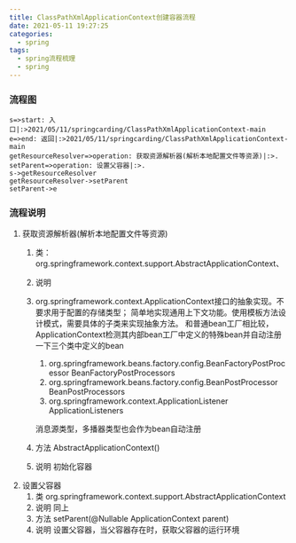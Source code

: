 ```yaml
---
title: ClassPathXmlApplicationContext创建容器流程
date: 2021-05-11 19:27:25
categories:
  - spring
tags:
  - spring流程梳理
  - spring
---
```


### 流程图
```flow
s=>start: 入口|:>2021/05/11/springcarding/ClassPathXmlApplicationContext-main
e=>end: 返回|:>2021/05/11/springcarding/ClassPathXmlApplicationContext-main
getResourceResolver=>operation: 获取资源解析器(解析本地配置文件等资源)|:>.
setParent=>operation: 设置父容器|:>.
s->getResourceResolver
getResourceResolver->setParent
setParent->e
```


### 流程说明 

1. 获取资源解析器(解析本地配置文件等资源)
   1. 类：org.springframework.context.support.AbstractApplicationContext、

   2. 说明

   3. org.springframework.context.ApplicationContext接口的抽象实现。不要求用于配置的存储类型；
      简单地实现通用上下文功能。使用模板方法设计模式，需要具体的子类来实现抽象方法。
      和普通bean工厂相比较，ApplicationContext检测其内部bean工厂中定义的特殊bean并自动注册一下三个类中定义的bean

      1. org.springframework.beans.factory.config.BeanFactoryPostProcessor BeanFactoryPostProcessors
      2. org.springframework.beans.factory.config.BeanPostProcessor BeanPostProcessors
      3. org.springframework.context.ApplicationListener ApplicationListeners

      消息源类型，多播器类型也会作为bean自动注册

   3. 方法
      AbstractApplicationContext()
   4. 说明
      初始化容器
2. 设置父容器
   1. 类
      org.springframework.context.support.AbstractApplicationContext
   2. 说明
      同上
   3. 方法
      setParent(@Nullable ApplicationContext parent)
   4. 说明
      设置父容器，当父容器存在时，获取父容器的运行环境